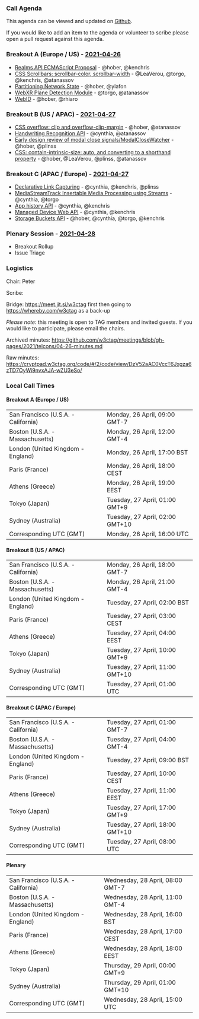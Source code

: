 ### Call Agenda

This agenda can be viewed and updated on [Github](https://github.com/w3ctag/meetings/blob/gh-pages/2021/telcons/04-26-agenda.md).

If you would like to add an item to the agenda or volunteer to scribe please open a pull request against this agenda.

### Breakout A (Europe / US) - [2021-04-26](https://www.timeanddate.com/worldclock/converter.html?iso=20210426T160000&p1=224&p2=43&p3=136&p4=195&p5=26&p6=248&p7=240)

* [Realms API ECMAScript Proposal](https://github.com/w3ctag/design-reviews/issues/542) - @hober, @kenchris
* [CSS Scrollbars: scrollbar-color, scrollbar-width](https://github.com/w3ctag/design-reviews/issues/563) - @LeaVerou, @torgo, @kenchris, @atanassov
* [Partitioning Network State](https://github.com/w3ctag/design-reviews/issues/596) - @hober, @ylafon
* [WebXR Plane Detection Module](https://github.com/w3ctag/design-reviews/issues/620) - @torgo, @atanassov
* [WebID](https://github.com/w3ctag/design-reviews/issues/622) - @hober, @rhiaro

### Breakout B (US / APAC) - [2021-04-27](https://www.timeanddate.com/worldclock/converter.html?iso=20210427T010000&p1=224&p2=43&p3=136&p4=195&p5=26&p6=248&p7=240)

* [CSS overflow: clip and overflow-clip-margin](https://github.com/w3ctag/design-reviews/issues/579) - @hober, @atanassov
* [Handwriting Recognition API](https://github.com/w3ctag/design-reviews/issues/591) - @cynthia, @atanassov
* [Early design review of modal close signals/ModalCloseWatcher](https://github.com/w3ctag/design-reviews/issues/594) - @hober, @plinss
* [CSS: contain-intrinsic-size: auto, and converting to a shorthand property](https://github.com/w3ctag/design-reviews/issues/624) - @hober, @LeaVerou, @plinss, @atanassov

### Breakout C (APAC / Europe) - [2021-04-27](https://www.timeanddate.com/worldclock/converter.html?iso=20210427T080000&p1=224&p2=43&p3=136&p4=195&p5=26&p6=248&p7=240)

* [Declarative Link Capturing](https://github.com/w3ctag/design-reviews/issues/589) - @cynthia, @kenchris, @plinss
* [MediaStreamTrack Insertable Media Processing using Streams](https://github.com/w3ctag/design-reviews/issues/603) - @cynthia, @torgo
* [App history API](https://github.com/w3ctag/design-reviews/issues/605) - @cynthia, @kenchris
* [Managed Device Web API](https://github.com/w3ctag/design-reviews/issues/606) - @cynthia, @kenchris
* [Storage Buckets API](https://github.com/w3ctag/design-reviews/issues/562) - @hober, @cynthia, @torgo, @kenchris

### Plenary Session - [2021-04-28](https://www.timeanddate.com/worldclock/converter.html?iso=20210428T150000&p1=224&p2=43&p3=136&p4=195&p5=26&p6=248&p7=240)

* Breakout Rollup
* Issue Triage

### Logistics

Chair: Peter

Scribe:

Bridge: https://meet.jit.si/w3ctag first then going to https://whereby.com/w3ctag as a back-up

*Please note*: this meeting is open to TAG members and invited guests. If you would like to participate, please email the chairs.

Archived minutes: https://github.com/w3ctag/meetings/blob/gh-pages/2021/telcons/04-26-minutes.md

Raw minutes: https://cryptpad.w3ctag.org/code/#/2/code/view/DzV52aAC0VccT6Jxgza6zTD7OyWi9nvxAJA-wZU3eSo/


### Local Call Times

#### Breakout A (Europe / US)

<table>
<tr><td> San Francisco (U.S.A. - California) <td> Monday, 26 April, 09:00 GMT-7</td></tr>
<tr><td> Boston (U.S.A. - Massachusetts) <td> Monday, 26 April, 12:00 GMT-4</td></tr>
<tr><td> London (United Kingdom - England) <td> Monday, 26 April, 17:00 BST</td></tr>
<tr><td> Paris (France) <td> Monday, 26 April, 18:00 CEST</td></tr>
<tr><td> Athens (Greece) <td> Monday, 26 April, 19:00 EEST</td></tr>
<tr><td> Tokyo (Japan) <td> Tuesday, 27 April, 01:00 GMT+9</td></tr>
<tr><td> Sydney (Australia) <td> Tuesday, 27 April, 02:00 GMT+10</td></tr>
<tr><td> Corresponding UTC (GMT) <td> Monday, 26 April, 16:00 UTC</td></tr>
</table>

#### Breakout B (US / APAC)

<table>
<tr><td> San Francisco (U.S.A. - California) <td> Monday, 26 April, 18:00 GMT-7</td></tr>
<tr><td> Boston (U.S.A. - Massachusetts) <td> Monday, 26 April, 21:00 GMT-4</td></tr>
<tr><td> London (United Kingdom - England) <td> Tuesday, 27 April, 02:00 BST</td></tr>
<tr><td> Paris (France) <td> Tuesday, 27 April, 03:00 CEST</td></tr>
<tr><td> Athens (Greece) <td> Tuesday, 27 April, 04:00 EEST</td></tr>
<tr><td> Tokyo (Japan) <td> Tuesday, 27 April, 10:00 GMT+9</td></tr>
<tr><td> Sydney (Australia) <td> Tuesday, 27 April, 11:00 GMT+10</td></tr>
<tr><td> Corresponding UTC (GMT) <td> Tuesday, 27 April, 01:00 UTC</td></tr>
</table>

#### Breakout C (APAC / Europe)

<table>
<tr><td> San Francisco (U.S.A. - California) <td> Tuesday, 27 April, 01:00 GMT-7</td></tr>
<tr><td> Boston (U.S.A. - Massachusetts) <td> Tuesday, 27 April, 04:00 GMT-4</td></tr>
<tr><td> London (United Kingdom - England) <td> Tuesday, 27 April, 09:00 BST</td></tr>
<tr><td> Paris (France) <td> Tuesday, 27 April, 10:00 CEST</td></tr>
<tr><td> Athens (Greece) <td> Tuesday, 27 April, 11:00 EEST</td></tr>
<tr><td> Tokyo (Japan) <td> Tuesday, 27 April, 17:00 GMT+9</td></tr>
<tr><td> Sydney (Australia) <td> Tuesday, 27 April, 18:00 GMT+10</td></tr>
<tr><td> Corresponding UTC (GMT) <td> Tuesday, 27 April, 08:00 UTC</td></tr>
</table>

#### Plenary

<table>
<tr><td> San Francisco (U.S.A. - California) <td> Wednesday, 28 April, 08:00 GMT-7</td></tr>
<tr><td> Boston (U.S.A. - Massachusetts) <td> Wednesday, 28 April, 11:00 GMT-4</td></tr>
<tr><td> London (United Kingdom - England) <td> Wednesday, 28 April, 16:00 BST</td></tr>
<tr><td> Paris (France) <td> Wednesday, 28 April, 17:00 CEST</td></tr>
<tr><td> Athens (Greece) <td> Wednesday, 28 April, 18:00 EEST</td></tr>
<tr><td> Tokyo (Japan) <td> Thursday, 29 April, 00:00 GMT+9</td></tr>
<tr><td> Sydney (Australia) <td> Thursday, 29 April, 01:00 GMT+10</td></tr>
<tr><td> Corresponding UTC (GMT) <td> Wednesday, 28 April, 15:00 UTC</td></tr>
</table>
